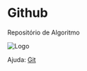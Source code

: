 # Github
Repositório de Algoritmo

![Logo](https://github.com/favicon.ico)

Ajuda: [Git](https://git-scm.com/doc)


